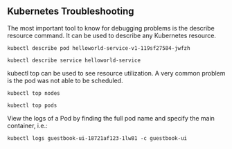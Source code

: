 ## Kubernetes Troubleshooting

The most important tool to know for debugging problems is the describe resource command.
It can be used to describe any Kubernetes resource.

`kubectl describe pod helloworld-service-v1-119sf27584-jwfzh`

`kubectl describe service helloworld-service`

kubectl top can be used to see resource utilization. A very common problem is the pod was not able to be scheduled.

`kubectl top nodes`

`kubectl top pods`

View the logs of a Pod by finding the full pod name and specify the main container, i.e.:

`kubectl logs guestbook-ui-18721af123-1lw81 -c guestbook-ui`
